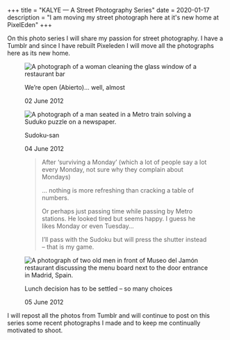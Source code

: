 +++
title = "KALYE — A Street Photography Series"
date = 2020-01-17
description = "I am moving my street photograph here at it's new home at PixelEden"
+++

On this photo series I will share my passion for street photography. I have a Tumblr and since I have rebuilt Pixeleden I will move all the photographs here as its new home.

<div class="bannerImage">
    <figure>
        <img src="/images/kalye/we-are-open.jpg" alt="A photograph of a woman cleaning the glass window of a restaurant bar">
        <figcaption>
        <p class="caption">We’re open (Abierto)… well, almost</p>
        <p class="postdate">02 June 2012</p>
        </figcaption>
    </figure>
</div>

<div class="bannerImage kalye">
    <figure>
        <img src="/images/kalye/suduko-san.jpg" alt="A photograph of a man seated in a Metro train solving a Suduko puzzle on a newspaper.">
        <figcaption>
        <p class="caption">Sudoku-san</p>
        <p class="postdate">04 June 2012</p>
        <blockquote>
    <p>After ‘surviving a Monday’ (which a lot of people say a lot every Monday, not sure why they complain about Mondays)

… nothing is more refreshing than cracking a table of numbers.

Or perhaps just passing time while passing by Metro stations. He looked tired but seems happy. I guess he likes Monday or even Tuesday…

I’ll pass with the Sudoku but will press the shutter instead – that is my game.

</p>
    </blockquote>
        </figcaption>
    </figure>
</div>

<div class="bannerImage kalye">
    <figure>
        <img src="/images/kalye/lunch-decision.jpg" alt="A photograph of two old men in front of Museo del Jamón restaurant discussing the menu board next to the door entrance in Madrid, Spain.">
        <figcaption>
        <p class="caption">Lunch decision has to be settled – so many choices</p>
        <p class="postdate">05 June 2012</p>
        </figcaption>
    </figure>
</div>

I will repost all the photos from Tumblr and will continue to post on this series some recent photographs I made and to keep me continually motivated to shoot.